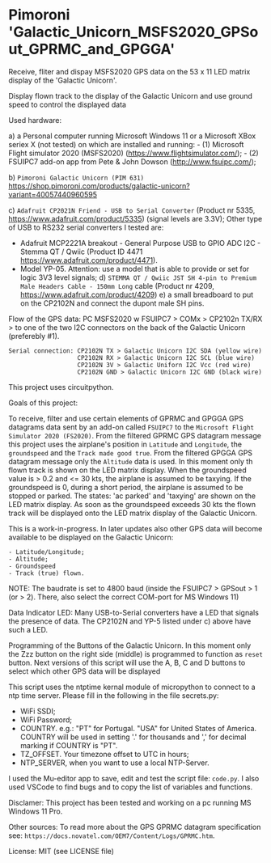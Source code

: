 # Pimoroni 'Galactic_Unicorn_MSFS2020_GPSout_GPRMC_and_GPGGA'
 Receive, fliter and dispay MSFS2020 GPS data on the 53 x 11 LED matrix display of the 'Galactic Unicorn'.


Display flown track to the display of the Galactic Unicorn and use ground speed to control the displayed data


Used hardware:

a) a Personal computer running Microsoft Windows 11 or a Microsoft XBox seriex X (not tested) on which are installed and running: 
    - (1) Microsoft Flight simulator 2020 (MSFS2020) (https://www.flightsimulator.com/);
    - (2) FSUIPC7 add-on app from Pete & John Dowson (http://www.fsuipc.com/);

b) `Pimoroni Galactic Unicorn (PIM 631)` <https://shop.pimoroni.com/products/galactic-unicorn?variant=40057440960595>

c) `Adafruit CP2021N Friend - USB to Serial Converter` (Product nr 5335, https://www.adafruit.com/product/5335) (signal levels are 3.3V);
   Other type of USB to RS232 serial converters I tested are:
   - Adafruit MCP2221A breakout - General Purpose USB to GPIO ADC I2C - Stemma QT / Qwiic (Product ID 4471 https://www.adafruit.com/product/4471).
   - Model YP-05. Attention: use a model that is able to provide or set for logic 3V3 level signals;
d) `STEMMA QT / Qwiic JST SH 4-pin to Premium Male Headers Cable - 150mm Long` cable (Product nr 4209, https://www.adafruit.com/product/4209)
e) a small breadboard to put on the CP2102N and connect the dupont male SH pins.

Flow of the GPS data:  PC MSFS2020 w FSUIPC7 > COMx > CP2102n TX/RX > to one of the two I2C connectors on the back of the Galactic Unicorn (preferebly #1).
```
Serial connection: CP2102N TX > Galactic Unicorn I2C SDA (yellow wire)
                   CP2102N RX > Galactic Unicorn I2C SCL (blue wire)
                   CP2102N 3V > Galactic Uniforn I2C Vcc (red wire)
                   CP2102N GND > Galactic Unicorn I2C GND (black wire)
```
This project uses circuitpython.

Goals of this project:

To receive, filter and use certain elements of GPRMC and GPGGA GPS datagrams data sent by an add-on called ```FSUIPC7``` to the ```Microsoft Flight Simulator 2020 (FS2020)```.
From the filtered GPRMC GPS datagram message this project uses the airplane's position in ```Latitude``` and ```Longitude```, the ```groundspeed``` and the ```Track made good true```. From the filtered GPGGA GPS datagram message only the ```Altitude``` data is used. 
In this moment only th flown track is shown on the LED matrix display.  When the groundspeed value is > 0.2 and <= 30 kts, the airplane is assumed to be taxying. If the groundspeed is 0, during a short period, the airplane is assumed to be stopped or parked. The states: 'ac parked' and 'taxying' are shown on the LED matrix display. As soon as the groundspeed exceeds 30 kts the flown track will be displayed onto the LED matrix display of the Galactic Unicorn.

This is a work-in-progress.
In later updates also other GPS data will become available to be displayed on the Galactic Unicorn:
```
- Latitude/Longitude;
- Altitude;
- Groundspeed
- Track (true) flown. 
```

NOTE: The baudrate is set to 4800 baud (inside the FSUIPC7 > GPSout > 1 (or > 2). There, also select the correct COM-port for MS Windows 11)

Data Indicator LED:
Many USB-to-Serial converters have a LED that signals the presence of data. The CP2102N and YP-5 listed under c) above have such a LED.

Programming of the Buttons of the Galactic Unicorn.
In this moment only the Zzz button on the right side (middle) is programmed to function as `reset` button.
Next versions of this script will use the A, B, C and D buttons to select which other GPS data will be displayed

This script uses the ntptime kernal module of micropython to connect to a ntp time server.
Please fill in the following in the file secrets.py:
- WiFi SSDI;
- WiFi Password;
- COUNTRY. e.g.: "PT" for Portugal. "USA" for United States of America. COUNTRY will be used in setting '.' for thousands and ',' for decimal marking if COUNTRY is "PT".
- TZ_OFFSET. Your timezone offset to UTC in hours;
- NTP_SERVER, when you want to use a local NTP-Server.

I used the Mu-editor app to save, edit and test the script file: ```code.py```. I also used VSCode to find bugs and to copy the list of variables and functions.


Disclamer:
This project has been tested and working on a pc running MS Windows 11 Pro.

Other sources:
To read more about the GPS GPRMC datagram specification see: ```https://docs.novatel.com/OEM7/Content/Logs/GPRMC.htm```.

License: MIT (see LICENSE file)
